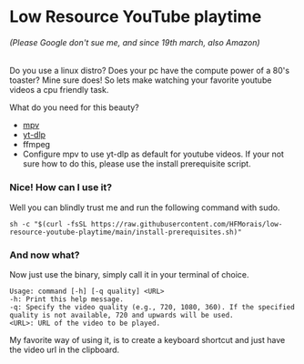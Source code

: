 # Low Resource YouTube playtime
###### (Please Google don't sue me, and since 19th march, also Amazon)

Do you use a linux distro? Does your pc have the compute power of a 80's toaster? Mine sure does! So lets make watching your favorite youtube videos a cpu friendly task.

What do you need for this beauty?
- [mpv](https://mpv.io/)
- [yt-dlp](https://github.com/yt-dlp/yt-dlp)
- ffmpeg
- Configure mpv to use yt-dlp as default for youtube videos. If your not sure how to do this, please use the install prerequisite script.


### Nice! How can I use it?
Well you can blindly trust me and run the following command with sudo.
```
sh -c "$(curl -fsSL https://raw.githubusercontent.com/HFMorais/low-resource-youtube-playtime/main/install-prerequisites.sh)"
```

### And now what?
Now just use the binary, simply call it in your terminal of choice.
```
Usage: command [-h] [-q quality] <URL>
-h: Print this help message.
-q: Specify the video quality (e.g., 720, 1080, 360). If the specified quality is not available, 720 and upwards will be used.
<URL>: URL of the video to be played.
```
My favorite way of using it, is to create a keyboard shortcut and just have the video url in the clipboard.

